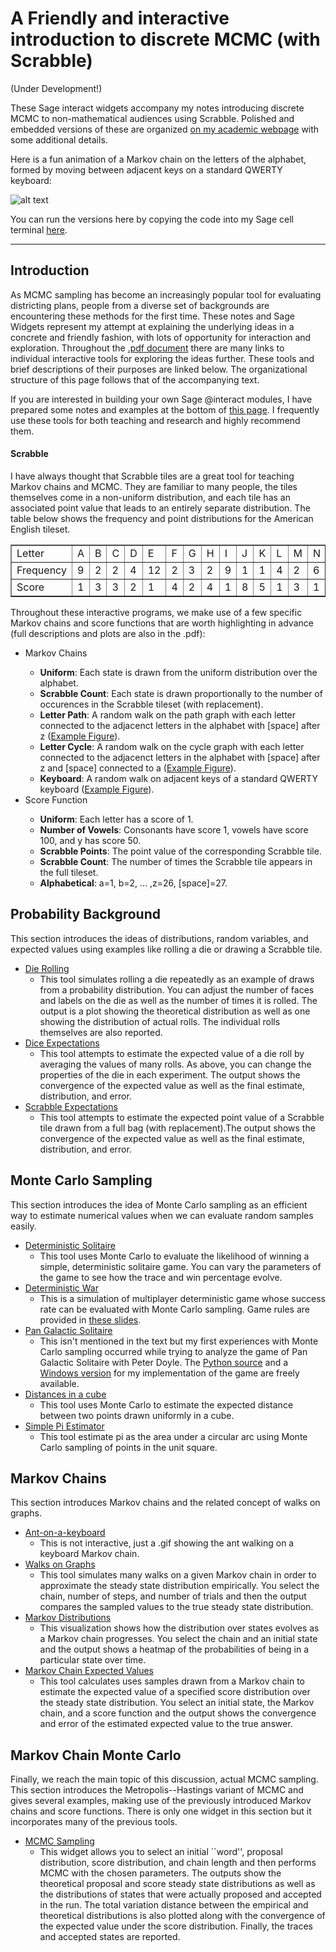 # A Friendly and interactive introduction to discrete MCMC (with Scrabble)
(Under Development!)

These Sage interact widgets accompany my notes introducing discrete MCMC to non-mathematical audiences using Scrabble. Polished and embedded versions of these are organized <a href="https://people.csail.mit.edu/ddeford/mcmc_intro.php">on my academic webpage</a> with some additional details. 

Here is a fun animation of a Markov chain on the letters of the alphabet, formed by moving between adjacent keys on a standard QWERTY keyboard:

![alt text](https://github.com/drdeford/MCMC_Intro/blob/master/keyboard_walk.gif "Ant walking on a Keyboard")

You can run the versions here by copying the code into my Sage cell terminal <a href="https://people.csail.mit.edu/ddeford/sage_cell.html">here</a>.

***

<h2>Introduction</h2>
<p>As MCMC sampling has become an increasingly popular tool for evaluating districting plans, people from a diverse set of backgrounds are encountering these methods for the first time. These notes 
and Sage Widgets represent my attempt at explaining the underlying ideas in a concrete and friendly fashion, with lots of opportunity for interaction and exploration. Throughout the <a href="https://people.csail.mit.edu/ddeford/MCMC_Intro.pdf">
.pdf document</a>
there are many links to individual interactive tools for exploring the ideas further. These tools and brief descriptions of their purposes are linked below. The organizational structure of 
this page follows that of the accompanying text. </p>
<p>

If you are interested in building your own Sage @interact modules, I have prepared some notes and examples at the bottom of <a href="https://people.csail.mit.edu/ddeford/ethics.php"> this page</a>. I frequently use these tools
for both teaching and research and highly recommend them.
</p>

<h4> Scrabble </h4> 
<p>
I have always thought that Scrabble tiles are a great tool for teaching Markov chains and MCMC. They are familiar to many people, the tiles themselves come in a non-uniform distribution, and each
tile has an associated point value that leads to an entirely separate distribution. The table below shows the frequency and point distributions for the American English tileset. </p>


<table border="1" cellpadding="5" cellspacing="5">
<tr><td>Letter </td>  <td> A</td><td>B</td><td>C</td><td>D</td><td>E</td><td>F</td><td>G</td><td>H</td><td>I</td><td>J</td><td>K</td><td>L</td><td>M</td><td>N </td><td>O</td><td>P</td><td>Q</td><td>R</td><td>S</td><td>T</td><td>U</td><td>V</td><td>W</td><td>X</td><td>Y</td><td>Z</td><td> </td></tr>
     
 <tr><td>     Frequency</td>  <td> 9</td><td>2</td><td>2</td><td>4</td><td>12</td><td>2</td><td>3</td><td>2</td><td>9</td><td>1</td><td>1</td><td>4</td><td>2</td><td>6 </td><td>8</td><td>2</td><td>1</td><td>6</td><td>4</td><td>6</td><td>4</td><td>2</td><td>2</td><td>1</td><td>2</td><td>1</td><td>2</td></tr>
     
<tr><td>	 Score </td>   <td> 1</td><td>3</td><td>3</td><td>2</td><td>1</td><td>4</td><td>2</td><td>4</td><td>1</td><td>8</td><td>5</td><td>1</td><td>3</td><td>1 </td><td> 1</td><td>3</td><td>10</td><td>1</td><td>1</td><td>1</td><td>1</td><td>4</td><td>4</td><td>8</td><td>4</td><td>10</td><td>0</td></tr>
</table>

<p> Throughout these interactive programs, we make use of a few specific Markov chains and score functions that are worth highlighting in advance (full descriptions and plots are also in the .pdf):</p>
<ul>
<li> Markov Chains</li>
<ul>
<li> <b>Uniform</b>: Each state is drawn from the uniform distribution over the alphabet.  </li>
<li> <b>Scrabble Count</b>: Each state is drawn proportionally to the number of occurences in the Scrabble tileset (with replacement). </li>
<li> <b>Letter Path</b>: A random walk on the path graph with each letter connected to the adjacenct letters in the alphabet with [space] after z (<a href="https://github.com/drdeford/MCMC_Intro/blob/master/alpha_path.png">Example Figure</a>).</li>
<li> <b>Letter Cycle</b>: A random walk on the cycle  graph with each letter connected to the adjacenct letters in the alphabet with [space] after z and [space] connected to a (<a href="https://github.com/drdeford/MCMC_Intro/blob/master/alpha_cycle.png">Example Figure</a>). </li>
<li> <b>Keyboard</b>: A random walk on adjacent keys of a standard QWERTY keyboard (<a href="https://github.com/drdeford/MCMC_Intro/blob/master/keyboard_walk.gif">Example Figure</a>).  </li>
</ul>
<li>Score Function</li>
<ul>
<li> <b>Uniform</b>: Each letter has a score of 1.  </li>
<li> <b>Number of Vowels</b>: Consonants have score 1, vowels have score 100, and y has score 50. </li>
<li> <b>Scrabble Points</b>: The point value of the corresponding Scrabble tile. </li>
<li> <b>Scrabble Count</b>: The number of times the Scrabble tile appears in the full tileset. </li>
<li> <b>Alphabetical</b>: a=1, b=2, ... ,z=26, [space]=27. </li>
</ul>

</ul>
<h2>Probability Background</h2>
This section introduces the ideas of distributions, random variables, and expected values using examples like rolling a die or drawing a Scrabble tile.

<ul>
<li> <a href="https://people.csail.mit.edu/ddeford/die_rolling.html">Die Rolling</a>
<ul>
<li> This tool simulates rolling a die repeatedly as an example of draws from a probability distribution. You can adjust the number of faces and labels on the die as well as the number
of times it is rolled. The output is a plot showing the theoretical distribution as well as one showing the distribution of actual rolls. The individual rolls themselves are also reported.  </li>
</ul>
 </li>

<li> <a href="https://people.csail.mit.edu/ddeford/die_expected.html">Dice Expectations</a>
<ul>
<li> This tool attempts to estimate the expected value of a die roll by averaging the values of many rolls. As above, you can change the properties of the die in each experiment. The output 
shows the convergence of the expected value as well as the final estimate, distribution, and error. </li>
</ul>
</li>


<li> <a href="https://people.csail.mit.edu/ddeford/scrabble_expected.html">Scrabble Expectations</a>
<ul>
<li> This tool attempts to estimate the expected point value of a Scrabble tile drawn from a full bag (with replacement).The output 
shows the convergence of the expected value as well as the final estimate, distribution, and error.  </li>
</ul>
</li>


</ul>

<h2>Monte Carlo Sampling</h2>
This section introduces the idea of Monte Carlo sampling as an efficient way to estimate numerical values when we can evaluate random samples easily. 
<ul>

<li> <a href="https://people.csail.mit.edu/ddeford/solitaire.html">Deterministic Solitaire</a>
<ul>
<li> This tool uses Monte Carlo to evaluate the likelihood of winning a simple, deterministic solitaire game. You can vary the parameters of the game to see how the trace and win percentage evolve.   </li>
</ul>
</li>


<li> <a href="https://people.csail.mit.edu/ddeford/war.html">Deterministic War</a>
<ul>
<li> This is a simulation of multiplayer deterministic game whose success rate can be evaluated with Monte Carlo sampling. Game rules are provided in <a href="http://people.csail.mit.edu/ddeford/Intro_MCMC.pdf">these slides</a>.  </li>
</ul>
</li>


<li> <a href="https://math.dartmouth.edu/~doyle/docs/four/four.pdf">Pan Galactic Solitaire</a>
<ul>
<li> This isn't mentioned in the text but my first experiences with Monte Carlo sampling occurred while trying to analyze the game of Pan Galactic Solitaire with Peter Doyle. 
The <a href="PGS1.zip"> Python source</a> and a <a href="PGS_32bit.zip">Windows version</a> for my implementation of the game are freely available.   </li>
</ul>
</li>


<li> <a href="https://people.csail.mit.edu/ddeford/cube_dist.html">Distances in a cube</a>
<ul>
<li> This tool uses Monte Carlo to estimate the expected distance between two points drawn uniformly in a cube.  </li>
</ul>
</li>


<li> <a href="https://people.csail.mit.edu/ddeford/pi_simple.html">Simple Pi Estimator</a>
<ul>
<li> This tool estimate pi as the area under a circular arc using Monte Carlo sampling of points in the unit square.  </li>
</ul>
</li>



</ul>


<h2>Markov Chains</h2>
This section introduces Markov chains and the related concept of walks on graphs. 

<ul>
<li> <a href="https://github.com/drdeford/MCMC_Intro/blob/master/keyboard_walk.gif">Ant-on-a-keyboard</a>
<ul>
<li> This is not interactive, just a .gif showing the ant walking on a keyboard Markov chain.  </li>
</ul>
</li>


<li> <a href="https://people.csail.mit.edu/ddeford/graph_sampling.html">Walks on Graphs</a>
<ul>
<li> This tool simulates many walks on a given Markov chain in order to approximate the steady state distribution empirically. You select the chain, number of steps, and number of trials and 
then the output compares the sampled values to the true steady state distribution. </li>
</ul>
</li>

<li> <a href="https://people.csail.mit.edu/ddeford/walk_distributions.html">Markov Distributions</a>
<ul>
<li>   This visualization shows how the distribution over states evolves as a Markov chain progresses. You select the chain and an initial state and the output shows a heatmap of the probabilities
of being in a particular state over time. </li>
</ul>
</li>

<li> <a href="https://people.csail.mit.edu/ddeford/mc_ev.html">Markov Chain Expected Values</a>
<ul>
<li>  This tool calculates uses samples drawn from a Markov chain to estimate the expected value
of a specified score distribution over the steady state distribution. You select an initial state, the Markov chain, and a score function and the output shows the convergence and error of
the estimated expected value to the true answer. </li>
</ul>
</li>

</ul>

<h2>Markov Chain Monte Carlo</h2>

Finally, we reach the main topic of this discussion, actual MCMC sampling. This section introduces the Metropolis--Hastings variant of MCMC and gives several examples, making use of the 
previously introduced Markov chains and score functions.  There is only one widget in this section but it incorporates many of the previous tools. 
<ul> 
<li> <a href="https://people.csail.mit.edu/ddeford/mcmc_letter.html">MCMC Sampling</a>
<ul><li> This widget allows you to select an initial ``word'', proposal distribution, score distribution, and chain length and then performs MCMC with the chosen parameters. The outputs 
show the theoretical proposal and score steady state distributions as well as the distributions of states that were actually proposed and accepted in the run. The total variation distance
between the empirical and theoretical distributions is also plotted along with the convergence of the expected value under the score distribution. Finally, the traces and accepted states are
reported.  </li> </ul> </li>
</ul>
